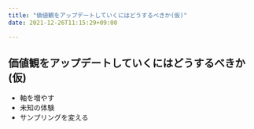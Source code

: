 ```yaml
---
title: "価値観をアップデートしていくにはどうするべきか(仮)"
date: 2021-12-26T11:15:29+09:00

---
```


## 価値観をアップデートしていくにはどうするべきか(仮)
* 軸を増やす
* 未知の体験
* サンプリングを変える

